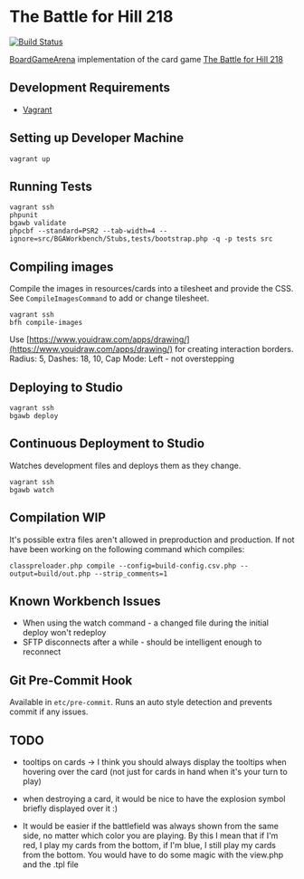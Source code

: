 # The Battle for Hill 218

[![Build Status](https://travis-ci.org/danielholmes/battle-for-hill-218.svg?branch=master)](https://travis-ci.org/danielholmes/battle-for-hill-218)

[BoardGameArena](https://boardgamearena.com/) implementation of the card game 
[The Battle for Hill 218](https://boardgamegeek.com/boardgame/32484/battle-hill-218)


## Development Requirements

 - [Vagrant](https://www.vagrantup.com/)


## Setting up Developer Machine

```
vagrant up
```


## Running Tests

```
vagrant ssh
phpunit
bgawb validate
phpcbf --standard=PSR2 --tab-width=4 --ignore=src/BGAWorkbench/Stubs,tests/bootstrap.php -q -p tests src
```


## Compiling images

Compile the images in resources/cards into a tilesheet and provide the CSS. See `CompileImagesCommand` to add or change 
tilesheet.

```
vagrant ssh
bfh compile-images
```

Use [https://www.youidraw.com/apps/drawing/](https://www.youidraw.com/apps/drawing/) for creating interaction borders.
Radius: 5, Dashes: 18, 10, Cap Mode: Left - not overstepping


## Deploying to Studio

```
vagrant ssh
bgawb deploy
```


## Continuous Deployment to Studio

Watches development files and deploys them as they change.

```
vagrant ssh
bgawb watch
```


## Compilation WIP

It's possible extra files aren't allowed in preproduction and production. If not have been working on the following 
command which compiles:

`classpreloader.php compile --config=build-config.csv.php --output=build/out.php --strip_comments=1`


## Known Workbench Issues

 - When using the watch command - a changed file during the initial deploy won't redeploy
 - SFTP disconnects after a while - should be intelligent enough to reconnect


## Git Pre-Commit Hook

Available in `etc/pre-commit`. Runs an auto style detection and prevents commit if any issues.


## TODO
 
 - tooltips on cards -> I think you should always display the tooltips when hovering over the card (not just for cards 
   in hand when it's your turn to play)
 
 - when destroying a card, it would be nice to have the explosion symbol briefly displayed over it :)
  
 - It would be easier if the battlefield was always shown from the same side, no matter which color you are playing. By 
   this I mean that if I'm red, I play my cards from the bottom, if I'm blue, I still play my cards from the bottom. You 
   would have to do some magic with the view.php and the .tpl file
